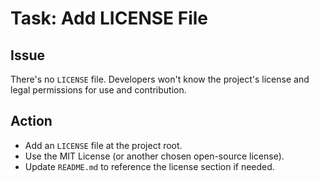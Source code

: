 # Task: Add LICENSE File

## Issue
There's no `LICENSE` file. Developers won't know the project's license and legal permissions for use and contribution.

## Action
- Add an `LICENSE` file at the project root.
- Use the MIT License (or another chosen open-source license).
- Update `README.md` to reference the license section if needed.
